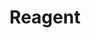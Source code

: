 ---
title: Reagent

kind: Lab


logo: image
website: "DIYbiosphere.github.io"
since: 2016
host: "[DIYbio.org](https://diybio.org/)(https://diybio.org)"
type: Non-profit
collaborators: "[CitizenSciences.net](http://citizensciences.net/)"

latitude: "46.204391"
longitude: "6.143158"
directions: Sereno 48, Colinas del Sur
city: Geneva
country: Switzerland
region: Europe

manager: sabgaby
---